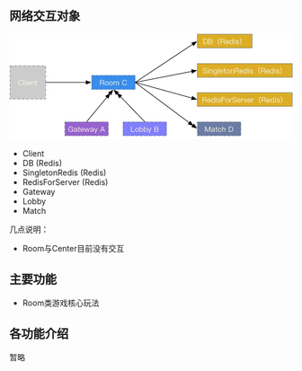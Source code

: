 ## 网络交互对象

![图1](assets/j.jpg)

  - Client
  - DB (Redis)
  - SingletonRedis (Redis)
  - RedisForServer (Redis)
  - Gateway
  - Lobby
  - Match

几点说明：

  - Room与Center目前没有交互


## 主要功能

  - Room类游戏核心玩法


## 各功能介绍

暂略
